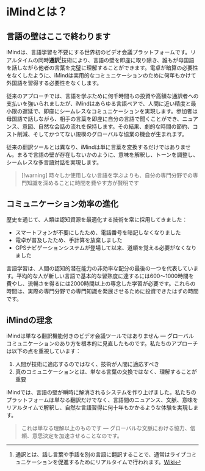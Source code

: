 # iMindとは？

## 言語の壁はここで終わります

iMindは、言語学習を不要にする世界初のビデオ会議プラットフォームです。リアルタイムの同時**通訳**[^1]技術により、言語の壁を即座に取り除き、誰もが母国語を話しながら他者の言葉を完璧に理解することができます。電卓が暗算の必要性をなくしたように、iMindは実用的なコミュニケーションのために何年もかけて外国語を習得する必要性をなくします。

従来のアプローチでは、言語を学ぶために何千時間もの投資や高額な通訳者への支払いを強いられましたが、iMindはあらゆる言語ペアで、人間に近い精度と最小限の遅延で、即座にシームレスなコミュニケーションを実現します。参加者は母国語で話しながら、相手の言葉を即座に自分の言語で聞くことができ、ニュアンス、意図、自然な会話の流れを保持します。その結果、劇的な時間の節約、コスト削減、そしてかつてない規模のグローバルな協業の機会が生まれます。

従来の翻訳ツールとは異なり、iMindは単に言葉を変換するだけではありません。まるで言語の壁が存在しないかのように、意味を解釈し、トーンを調整し、シームレスな多言語対話を実現します。

[^1]: 通訳とは、話し言葉や手話を別の言語に翻訳することで、通常はライブコミュニケーションを促進するためにリアルタイムで行われます。[Wiki](https://en.wikipedia.org/wiki/Language_interpretation)

> [!warning] 時々しか使用しない言語を学ぶよりも、自分の専門分野での専門知識を深めることに時間を費やす方が賢明です

## コミュニケーション効率の進化

歴史を通じて、人類は認知資源を最適化する技術を常に採用してきました：

- スマートフォンが不要にしたため、電話番号を暗記しなくなりました
- 電卓が普及したため、手計算を放棄しました
- GPSナビゲーションシステムが登場して以来、道順を覚える必要がなくなりました

言語学習は、人間の認知的潜在能力の非効率な配分の最後の一つを代表しています。平均的な人が新しい言語で基本的な習熟度に達するには600〜1000時間を費やし、流暢さを得るには2000時間以上の専念した学習が必要です。これらの時間は、実際の専門分野での専門知識を発展させるために投資できたはずの時間です。

## iMindの理念

iMindは単なる翻訳機能付きのビデオ会議ツールではありません — グローバルコミュニケーションのあり方を根本的に見直したものです。私たちのアプローチは以下の点を重視しています：

1. 人間が技術に適応するのではなく、技術が人間に適応すべき
2. 真のコミュニケーションとは、単なる言葉の交換ではなく、理解することが重要

iMindでは、言語の壁が瞬時に解消されるシステムを作り上げました。私たちのプラットフォームは単なる翻訳だけでなく、言語間のニュアンス、文脈、意味をリアルタイムで解釈し、自然な言語習得に何十年もかかるような体験を実現します。

> これは単なる理解以上のものです — グローバルな文脈における協力、信頼、意思決定を加速させることなのです。